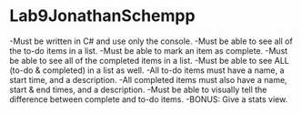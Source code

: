 # Lab9JonathanSchempp

-Must be written in C# and use only the console.
-Must be able to see all of the to-do items in a list.
-Must be able to mark an item as complete.
-Must be able to see all of the completed items in a list.
-Must be able to see ALL (to-do & completed) in a list as well.
-All to-do items must have a name, a start time, and a description.
-All completed items must also have a name, start & end times, and a description.
-Must be able to visually tell the difference between complete and to-do items.
-BONUS: Give a stats view.

